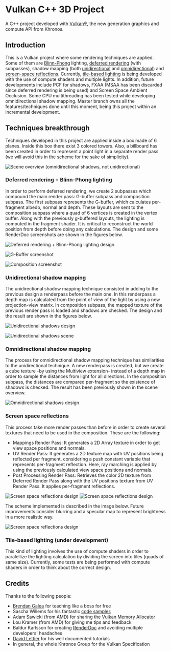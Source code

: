 # Vulkan C++ 3D Project

A C++ project developed with [Vulkan®](https://www.khronos.org/vulkan/), the new generation graphics and compute API from Khronos.

## Introduction

This is a Vulkan project where some rendering techniques are applied. Some of them are 
[Blinn-Phong](https://github.com/smil3yZzZ/vulkan3d/commit/b9dcaa9fd51d024ceab4732db91030509f21a6fd) lighting, 
[deferred rendering](https://github.com/smil3yZzZ/vulkan3d/commit/54e6383c0692e790883b05d29551cf3bb690e314) (with subpasses),
shadow mapping (both [unidirectional](https://github.com/smil3yZzZ/vulkan3d/commit/21267e9dd409fa12e49b7b0baa968826467e934b) 
and [omnidirectional](https://github.com/smil3yZzZ/vulkan3d/commit/b3bd7c0c63eadd913ab84f7d533d912ebb53dd19)) 
and [screen-space reflections](https://github.com/smil3yZzZ/vulkan3d/tree/feature/screen_space_reflections).
Currently, [tile-based lighting](https://github.com/smil3yZzZ/vulkan3d/tree/feature/tile_based_lighting) is being developed with the use 
of compute shaders and multiple lights. In addition, future developments include PCF for shadows, FXAA 
(MSAA has been discarded since deferred rendering is being used) and Screen Space Ambient Occlusion. Some CPU multithreading has been 
tested while developing omnidirectional shadow mapping. Master branch owns all the features/techniques done until this moment, 
being this project within an incremental development.

## Techniques breakthrough

Techniques developed in this project are applied inside a box made of 6 planes. Inside this box there exist 3 colored towers. Also, a billboard has been created
in order to represent a point light in a separate render pass (we will avoid this in the scheme for the sake of simplicity).

![Scene overview (omnidirectional shadows, not unidirectional)](/renderDocCapture.png "Scene overview (omnidirectional shadows, not unidirectional)")

### Deferred rendering + Blinn-Phong lighting

In order to perform deferred rendering, we create 2 subpasses which compound the main render pass: G-buffer subpass and composition subpass.
The first subpass represents the G-buffer, which calculates per-fragment albedo, normal and depth. These layouts are sent to the composition subpass where
a quad of 6 vertices is created in the vertex buffer. Along with the previously g-buffered layouts, the lighting is computed in the fragment shader. It is 
critical to reconstruct the world position from depth before doing any calculations. The design and some RenderDoc screenshots are shown in the figures below.

![Deferred rendering + Blinn-Phong lighting design](/deferred_structure.png "Deferred rendering + Blinn-Phong lighting design")

![G-Buffer screenshot](/gBuffer.png "G-Buffer screenshot")

![Composition screenshot](/composition.png "Composition screenshot")

### Unidirectional shadow mapping

The unidirectional shadow mapping technique consisted in adding to the previous design a renderpass before the main one. In this renderpass a depth map is 
calculated from the point of view of the light by using a new projection-view matrix. In composition subpass, the mapped texture of the previous render pass
is loaded and shadows are checked. The design and the result are shown in the figures below.

![Unidirectional shadows design](/shadow_unidir_structure.png "Unidirectional shadows design")

![Unidirectional shadows scene](/unidir_scene.png "Unidirectional shadows scene")

### Omnidirectional shadow mapping

The process for omnidirectional shadow mapping technique has similarities to the unidirectional technique. A new renderpass is created, but we create
a cube texture -by using the Multiview extension- instead of a depth map in order to sample the distances from light for all directions. In the composition subpass, the distances are compared 
per-fragment so the existence of shadows is checked. The result has been previously shown in the scene overview.

![Omnidirectional shadows design](/shadow_omnidir_structure.png "Omnidirectional shadows design")

### Screen space reflections

This process take more render passes than before in order to create several textures that need to be used in the composition. These are the following:
- Mappings Render Pass: It generates a 2D Array texture in order to get view space positions and normals.
- UV Render Pass: It generates a 2D texture map with UV positions being reflected per fragment, considering a push constant variable
that represents per-fragment reflection. Here, ray marching is applied by using the previously calculated
view space positions and normals.
- Post Processing Render Pass: Retrieves the color 2D texture from Deferred Render Pass along with the UV positions texture
from UV Render Pass. It applies per-fragment reflections.

![Screen space reflections design](/refl_scene.png "Screen space reflections design")
![Screen space reflections design](/refl_scene2.png "Screen space reflections design")

The scheme implemented is described in the image below. Future improvements consider blurring and a specular map to represent
brightness in a more realistic way.

![Screen space reflections design](/screen_space_refl_design.png "Screen space reflections design")

### Tile-based lighting (under development)

This kind of lighting involves the use of compute shaders in order to paralellize the lighting calculation by dividing the screen into
tiles (quads of same size). Currently, some tests are being performed with compute shaders in order to think about the correct design.

## Credits

Thanks to the following people:
- [Brendan Galea](https://www.youtube.com/watch?v=Y9U9IE0gVHA&list=PL8327DO66nu9qYVKLDmdLW_84-yE4auCR) for teaching like a boss for free
- Sascha Willems for his fantastic [code samples](https://github.com/SaschaWillems/Vulkan)
- Adam Sawicki (from AMD) for sharing the [Vulkan Memory Allocator](https://gpuopen.com/vulkan-memory-allocator/)
- Lou Kramer (from AMD) for giving me tips and feedback
- Baldur Karlsson for creating [RenderDoc](https://renderdoc.org/) and avoiding multiple developers' headaches
- [David Lettier](https://lettier.github.io/) for his well documented tutorials
- In general, the whole Khronos Group for the Vulkan Specification